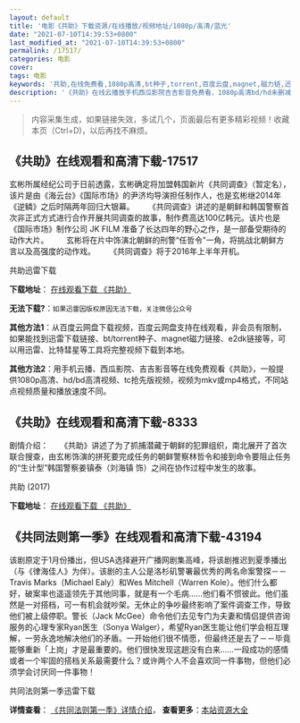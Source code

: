 ```yaml
---
layout: default
title: '电影《共助》下载资源/在线播放/视频地址/1080p/高清/蓝光'
date: "2021-07-10T14:39:53+0800"
last_modified_at: "2021-07-10T14:39:53+0800"
permalink: /17517/
categories: 电影
cover:
tags: 电影
keywords: '共助,在线免费看,1080p高清,bt种子,torrent,百度云盘,magnet,磁力链,迅雷下载资源'
description: '《共助》在线云播放手机西瓜影院吉吉影音免费看，1080p高清bd/hd未删减完整版和tc抢先枪版，mkv/mp4格式，附带bt/torrent种子、magnet/磁力链、百度云盘、网盘资源迅雷下载链接'
---
```


>内容采集生成，如果链接失效，多试几个，页面最后有更多精彩视频！收藏本页（Ctrl+D)，以后再找不麻烦。


## 《共助》在线观看和高清下载-17517

玄彬所属经纪公司于日前透露，玄彬确定将加盟韩国新片《共同调查》（暂定名），该片是由《海云台》《国际市场》的尹济均导演担任制作人，也是玄彬继2014年《逆鳞》之后时隔两年回归大银幕。 　　《共同调查》讲述的是朝鲜和韩国警察首次非正式方式进行合作开展共同调查的故事，制作费高达100亿韩元。该片也是《国际市场》制作公司 JK FILM 准备了长达四年的野心之作，是一部备受期待的动作大片。 　　玄彬将在片中饰演北朝鲜的刑警“任哲令”一角，将挑战北朝鲜方言以及高强度的动作戏。 　　《共同调查》将于2016年上半年开机。


共助迅雷下载

**下载地址**： [在线观看下载 《共助》](https://www.993dy.com//vod-detail-id-25533.html) 


**无法下载?**：`如果迅雷因版权原因无法下载，关注微信公众号 `

**其他方法1**：从百度云网盘下载视频，百度云网盘支持在线观看，非会员有限制，如果能找到迅雷下载链接、bt/torrent种子、magnet磁力链接、e2dk链接等，可以用迅雷、比特彗星等工具将完整视频下载到本地。

**其他方法2**：用手机云播、西瓜影院、吉吉影音等在线免费观看《共助》，一般提供1080p高清、hd/bd高清视频、tc抢先版视频，视频为mkv或mp4格式，不同站点视频质量和播放速度不同。


## 《共助》在线观看和高清下载-8333

剧情介绍：　　《共助》讲述了为了抓捕潜藏于朝鲜的犯罪组织，南北展开了首次联合搜查，由玄彬饰演的拼死要完成任务的朝鲜警察林哲令和接到命令要阻止任务的“生计型”韩国警察姜镇泰（刘海镇 饰）之间在协作过程中发生的故事。


共助 (2017)

**下载地址**： [在线观看下载 《共助》](https://www.btbtdy.me/btdy/dy10089.html) 


## 《共同法则第一季》在线观看和高清下载-43194

该剧原定于1月份播出，但USA选择避开广播网剧集高峰，将该剧推迟到夏季播出（与《律海佳人》为伴）。该剧的主人公是洛杉矶警署最优秀的两名命案警探－－Travis Marks（Michael Ealy）和Wes Mitchell（Warren Kole）。他们什么都好，破案率也遥遥领先于其他同事，就是有一个毛病&hellip;…他们看不惯彼此。他们虽然是一对搭档，可一有机会就吵架。无休止的争吵最终影响了案件调查工作，导致他们被上级停职。警长（Jack McGee）命令他们去见专门为夫妻和情侣提供咨询服务的心理专家Ryan医生（Sonya Walger），希望Ryan医生能让他们学会相互理解，一劳永逸地解决他们的矛盾。一开始他们很不情愿，但最终还是去了－－毕竟能够重新「上岗」才是最重要的。他们很快发现这趟没有白来&hellip;…一段成功的感情或者一个牢固的搭档关系最需要什么？或许两个人不会喜欢同一件事物，但他们必须学会讨厌同一件事物！


共同法则第一季迅雷下载

**详情查看**： [《共同法则第一季》详情介绍](/movie/43194/)， **查看更多**：[本站资源大全](/movie/t/all/)

